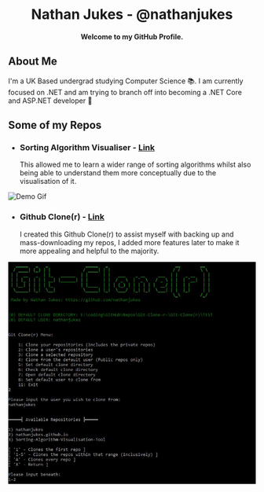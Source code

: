<h1 align="center">
  Nathan Jukes - @nathanjukes
</h1>

<h4 align="center">Welcome to my GitHub Profile.</h4>


## About Me

I'm a UK Based undergrad studying Computer Science 📚. I am currently focused on .NET and am trying to branch off into becoming a .NET Core and ASP.NET developer 🎯


## Some of my Repos

- ### **Sorting Algorithm Visualiser** - [Link](https://github.com/nathanjukes/Sorting-Algorithm-Visualisation-Tool)
  This allowed me to learn a wider range of sorting algorithms whilst also being able to understand them more conceptually due to the visualisation of it.

![Demo Gif](https://github.com/nathanjukes/Sorting-Algorithm-Visualisation/blob/master/Assets/DemoRecordingCurrent.gif)

- ### **Github Clone(r)** - [Link](https://github.com/nathanjukes/Git-Clone-r-)
  I created this Github Clone(r) to assist myself with backing up and mass-downloading my repos, I added more features later to make it more appealing and helpful to the majority.

![Logo](https://github.com/nathanjukes/Git-Clone-r-/blob/master/Assets/Homescreen.JPG)
